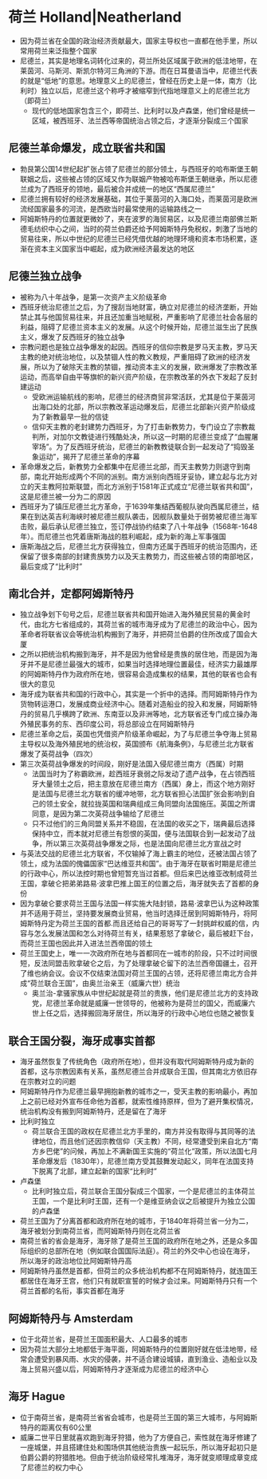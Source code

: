 # 荷兰 Holland|Neatherland

* 因为荷兰省在全国的政治经济贡献最大，国家主导权也一直都在他手里，所以常用荷兰来泛指整个国家
* 尼德兰，其实是地理名词转化过来的，荷兰所处区域属于欧洲的低洼地带，在莱茵河、马斯河、斯凯尔特河三角洲的下游。而在日耳曼语当中，尼德兰代表的就是“低地”的意思。地理意义上的尼德兰，曾经在历史上是一体，南方（比利时）独立以后，尼德兰这个称呼才被缩窄到代指地理意义上的尼德兰北方（即荷兰）
  - 现代的低地国家包含三个，即荷兰、比利时以及卢森堡，他们曾经是统一区域，被西班牙、法兰西等帝国统治占领之后，才逐渐分裂成三个国家

## 尼德兰革命爆发，成立联省共和国

* 勃艮第公国14世纪起扩张占领了尼德兰的部分领土，与西班牙的哈布斯堡王朝联姻之后，这些被占领的区域又作为联姻产物被哈布斯堡王朝继承，所以尼德兰成为了西班牙的领地，最后被合并成统一的地区“西属尼德兰”
* 尼德兰拥有较好的经济发展基础，其位于莱茵河的入海口处，而莱茵河是欧洲流经国家最多的河流，是西欧当时最常使用的运输路线之一
* 阿姆斯特丹的位置就更微妙了，夹在波罗的海贸易区，以及尼德兰南部佛兰斯德毛纺织中心之间，当时的荷兰伯爵还给予阿姆斯特丹免税权，刺激了当地的贸易往来，所以中世纪的尼德兰已经凭借优越的地理环境和资本市场积累，逐渐在资本主义国家当中崛起，成为欧洲经济最发达的地区

## 尼德兰独立战争

* 被称为八十年战争，是第一次资产主义阶级革命
* 西班牙统治尼德兰之后，为了搜刮当地财富，确立对尼德兰的经济垄断，开始禁止其与他国贸易往来，并且还加重当地赋税，严重影响了尼德兰社会各层的利益，阻碍了尼德兰资本主义的发展。从这个时候开始，尼德兰滋生出了民族主义，爆发了反西班牙的独立战争
* 宗教问题也是独立战争爆发的起因。西班牙的信仰宗教是罗马天主教，罗马天主教的绝对统治地位，以及禁锢人性的教义教规，严重阻碍了欧洲的经济发展，所以为了破除天主教的禁锢，推动资本主义的发展，欧洲爆发了宗教改革运动，而高举自由平等旗帜的新兴资产阶级，在宗教改革的外衣下发起了反封建运动
  - 受欧洲运输航线的影响，尼德兰的经济商贸非常活跃，尤其是位于莱茵河出海口处的北部，所以宗教改革运动爆发后，尼德兰北部新兴资产阶级成为了新教最早一批的信徒
  - 信仰天主教的老封建势力西班牙，为了打击新教势力，专门设立了宗教裁判所，对加尔文教徒进行残酷处决，所以这一时期的尼德兰变成了“血腥屠宰场”。为了反西班牙统治，尼德兰的新教教徒联合到一起发动了“捣毁圣象运动”，揭开了尼德兰革命的序幕
* 革命爆发之后，新教势力全都集中在尼德兰北部，而天主教势力则退守到南部，南北开始形成两个不同的派别。南方派别向西班牙妥协，建立起与北方对立的天主教阿拉斯联盟，而北方派别于1581年正式成立“尼德兰联省共和国”，这是尼德兰被一分为二的原因
* 西班牙为了镇压尼德兰北方革命，于1639年集结西葡舰队驶向西属尼德兰，结果在到达英吉利海峡时被尼德兰舰队袭击，因舰队数量处于弱势被尼德兰海军击败，最后承认尼德兰独立，签订停战协约结束了八十年战争（1568年-1648年）。而尼德兰也凭着唐斯海战的胜利崛起，成为新的海上军事强国
* 唐斯海战之后，尼德兰北方获得独立，但南方还属于西班牙的统治范围内，还保留了很多南部的封建贵族势力以及天主教势力，而这些被占领的南部地区，最后变成了“比利时”

## 南北合并，定都阿姆斯特丹

* 独立战争划下句号之后，尼德兰联省共和国开始进入海外殖民贸易的黄金时代，由北方七省组成的，其荷兰省的城市海牙成为了尼德兰的政治中心，因为革命者将联省议会等统治机构搬到了海牙，并把荷兰伯爵的住所改成了国会大厦
* 之所以把统治机构搬到海牙，并不是因为他曾经是贵族的居住地，而是因为海牙并不是尼德兰最强大的城市，如果当时选择地理位置最佳，经济实力最雄厚的阿姆斯特丹作为政府所在地，很容易会造成集权的结果，其他的联省也会有很大的意见
* 海牙成为联省共和国的行政中心，其实是一个折中的选择。而阿姆斯特丹作为货物转运港口，发展成商业经济中心。随着对造船业的投入和发展，阿姆斯特丹的贸易几乎横跨了欧洲、东南亚以及非洲等地，北方联省还专门成立操办海外殖民事务的东、西印度公司，将总部设立在阿姆斯特丹
* 尼德兰革命之后，英国也凭借资产阶级革命崛起，为了与尼德兰争夺海上贸易主导权以及海外殖民地的统治权，英国颁布《航海条例》，与尼德兰北方联省爆发了英荷战争（四次）
* 第三次英荷战争爆发的时间段，刚好是法国入侵尼德兰南方（西属）时期
  - 法国当时为了称霸欧洲，趁西班牙衰弱之际发动了遗产战争，在占领西班牙大量领土之后，把主意放在尼德兰南方（西属）身上，而这个地方刚好是法国与尼德兰北方联省的缓冲地带，北方联省担心法国扩张会影响到自己的领土安全，就拉拢英国和瑞典组成三角同盟向法国施压。英国之所谓同意，是因为第二次英荷战争输给了尼德兰
  - 只不过他们的三角同盟关系并不稳固，在法国的收买之下，瑞典最后选择保持中立，而本就对尼德兰有怨恨的英国，便与法国联合到一起发动了战争，所以第三次英荷战争爆发之际，也是法国向尼德兰北方宣战之时
* 与英法交战的尼德兰北方联省，不仅输掉了海上霸主的地位，还被法国占领了领土，成为法国的傀儡国家“巴达维亚共和国”。由于海牙在联省时期是尼德兰的行政中心，所以法控时期也曾短暂充当过首都。但后来巴达维亚改制成荷兰王国，拿破仑把弟弟路易·波拿巴推上国王的位置之后，海牙就失去了首都的身份
* 因为拿破仑要求荷兰王国与法国一样实施大陆封锁，路易·波拿巴认为这种政策并不适用于荷兰，坚持要发展商业贸易，他当时选择迁居到阿姆斯特丹，将阿姆斯特丹定为荷兰王国的首都.而且还给自己的哥哥写了一封挑衅权威的信，内容与怎么发展法国和怎么对待荷兰有关，结果惹怒了拿破仑，最后被赶下台，而荷兰王国也因此并入进法兰西帝国的领土
* 荷兰王国史上，唯一一次政府所在地与首都同在一城市的阶段，只不过时间很短，反法同盟击败拿破仑之后，为了处理拿破仑留下的法兰西帝国疆土，召开了维也纳会议。会议不仅结束法国对荷兰王国的占领，还将尼德兰南北方合并成“荷兰联合王国”，由奥兰治亲王（威廉六世）统治
  - 奥兰治-拿骚家族从中世纪起就是荷兰的贵族，他们是尼德兰北方的支持政党，尼德兰革命就是威廉一世领导的，他被称为是荷兰的国父，而威廉六世上任之后，选择搬回海牙居住，所以海牙的行政中心地位也随之被恢复

## 联合王国分裂，海牙成事实首都

* 海牙虽然恢复了传统角色（政府所在地），但并没有取代阿姆斯特丹成为新的首都，这与宗教因素有关系，虽然尼德兰合并成联合王国，但其南北方依旧存在宗教对立的问题
* 阿姆斯特丹作为尼德兰最早拥抱新教的城市之一，受天主教的影响最小，再加上之前已经对外宣布任命他为首都，就索性维持原样，但为了避开集权情况，统治机构没有搬到阿姆斯特丹，还是留在了海牙
* 比利时独立
  - 荷兰联合王国的政权在尼德兰北方手里的，南方并没有取得与其同等的法律地位，而且他们还因宗教信仰（天主教）不同，经常遭受到来自北方“南方乡巴佬”的问候，再加上不满新国王实施的“荷兰化”政策，所以法国七月革命爆发后（1830年），尼德兰南方受其鼓舞发动起义，同年在法国支持下脱离了北部，建立起新的国家“比利时”
* 卢森堡
  - 比利时独立后，荷兰联合王国分裂成三个国家，一个是尼德兰的主体荷兰王国，一个是比利时王国，还有一个是维亚纳会议之后被提升为独立公国的卢森堡
* 荷兰王国为了分离首都和政府所在地的城市，于1840年将荷兰省一分为二，海牙被划分到南荷兰省，而阿姆斯特丹则在北荷兰省
* 南荷兰省的省会是海牙，海牙除了是荷兰王国的政府所在地之外，还是众多国际组织的总部所在地（例如联合国国际法庭）。荷兰的外交中心也设在海牙，所以海牙的政治地位比阿姆斯特丹高
* 阿姆斯特丹虽然是首都，但荷兰的众多统治机构都不在阿姆斯特丹，就连国王都居住在海牙王宫，他们只有就职宣誓的时候才会过来。阿姆斯特丹只有一个荷兰首都的名衔，事实首都在海牙

## 阿姆斯特丹与 Amsterdam

* 位于北荷兰省，是荷兰王国面积最大、人口最多的城市
* 因为荷兰大部分土地都低于海平面，阿姆斯特丹的位置刚好就在低洼地带，经常会遭受到暴风雨、水灾的侵袭，并不适合建设城镇，直到渔业、造船业以及海上贸易兴盛以后，阿姆斯特丹才逐渐成为尼德兰的经济中心

## 海牙 Hague

* 位于南荷兰省，是南荷兰省省会城市，也是荷兰王国的第三大城市，与阿姆斯特丹的距离仅有60公里
* 威廉二世平日里就喜欢跑到海牙狩猎，他为了方便自己，索性就在海牙修建了一座城堡，并且搭建住处和围场供其他统治贵族一起玩乐，所以海牙起初只是伯爵公爵的狩猎胜地。但由于统治阶级经常扎堆海牙，海牙就变顺理成章变成了尼德兰的权力中心

